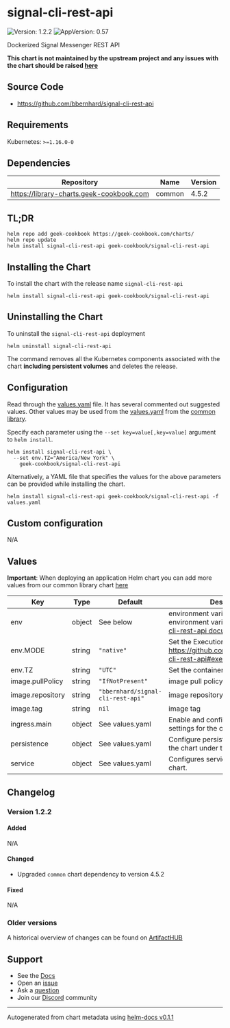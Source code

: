 # signal-cli-rest-api

![Version: 1.2.2](https://img.shields.io/badge/Version-1.2.2-informational?style=flat-square) ![AppVersion: 0.57](https://img.shields.io/badge/AppVersion-0.57-informational?style=flat-square)

Dockerized Signal Messenger REST API

**This chart is not maintained by the upstream project and any issues with the chart should be raised [here](https://github.com/geek-cookbook/charts/issues/new/choose)**

## Source Code

* <https://github.com/bbernhard/signal-cli-rest-api>

## Requirements

Kubernetes: `>=1.16.0-0`

## Dependencies

| Repository | Name | Version |
|------------|------|---------|
| https://library-charts.geek-cookbook.com | common | 4.5.2 |

## TL;DR

```console
helm repo add geek-cookbook https://geek-cookbook.com/charts/
helm repo update
helm install signal-cli-rest-api geek-cookbook/signal-cli-rest-api
```

## Installing the Chart

To install the chart with the release name `signal-cli-rest-api`

```console
helm install signal-cli-rest-api geek-cookbook/signal-cli-rest-api
```

## Uninstalling the Chart

To uninstall the `signal-cli-rest-api` deployment

```console
helm uninstall signal-cli-rest-api
```

The command removes all the Kubernetes components associated with the chart **including persistent volumes** and deletes the release.

## Configuration

Read through the [values.yaml](./values.yaml) file. It has several commented out suggested values.
Other values may be used from the [values.yaml](https://github.com/geek-cookbook/library-charts/tree/main/charts/stable/common/values.yaml) from the [common library](https://github.com/geek-cookbook/library-charts/tree/main/charts/stable/common).

Specify each parameter using the `--set key=value[,key=value]` argument to `helm install`.

```console
helm install signal-cli-rest-api \
  --set env.TZ="America/New York" \
    geek-cookbook/signal-cli-rest-api
```

Alternatively, a YAML file that specifies the values for the above parameters can be provided while installing the chart.

```console
helm install signal-cli-rest-api geek-cookbook/signal-cli-rest-api -f values.yaml
```

## Custom configuration

N/A

## Values

**Important**: When deploying an application Helm chart you can add more values from our common library chart [here](https://github.com/geek-cookbook/library-charts/tree/main/charts/stable/common)

| Key | Type | Default | Description |
|-----|------|---------|-------------|
| env | object | See below | environment variables. See more environment variables in the [signal-cli-rest-api documentation](https://github.com/bbernhard/signal-cli-rest-api). |
| env.MODE | string | `"native"` | Set the Execution mode. See https://github.com/bbernhard/signal-cli-rest-api#execution-modes |
| env.TZ | string | `"UTC"` | Set the container timezone |
| image.pullPolicy | string | `"IfNotPresent"` | image pull policy |
| image.repository | string | `"bbernhard/signal-cli-rest-api"` | image repository |
| image.tag | string | `nil` | image tag |
| ingress.main | object | See values.yaml | Enable and configure ingress settings for the chart under this key. |
| persistence | object | See values.yaml | Configure persistence settings for the chart under this key. |
| service | object | See values.yaml | Configures service settings for the chart. |

## Changelog

### Version 1.2.2

#### Added

N/A

#### Changed

* Upgraded `common` chart dependency to version 4.5.2

#### Fixed

N/A

### Older versions

A historical overview of changes can be found on [ArtifactHUB](https://artifacthub.io/packages/helm/geek-cookbook/signal-cli-rest-api?modal=changelog)

## Support

- See the [Docs](https://docs.geek-cookbook.com/our-helm-charts/getting-started/)
- Open an [issue](https://github.com/geek-cookbook/charts/issues/new/choose)
- Ask a [question](https://github.com/geek-cookbook/organization/discussions)
- Join our [Discord](https://discord.gg/sTMX7Vh) community

----------------------------------------------
Autogenerated from chart metadata using [helm-docs v0.1.1](https://github.com/geek-cookbook/helm-docs/releases/v0.1.1)
